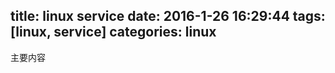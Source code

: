 title: linux service
date: 2016-1-26 16:29:44
tags: [linux, service]
categories: linux
---

主要内容





